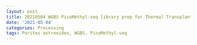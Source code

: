 ```yaml
---
layout: post
title: 20210504 WGBS PicoMethyl-seq library prep for Thermal Transplant Trial 6
date: '2021-05-04'
categories: Processing
tags: Porites astreoides, WGBS, PicoMethyl-seq
---
```

